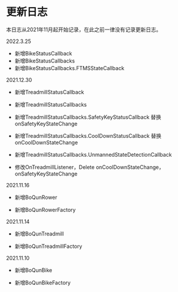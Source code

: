 # 更新日志

本日志从2021年11月起开始记录，在此之前一律没有记录更新日志。



2022.3.25

- 新增BikeStatusCallback
- 新增BikeStatusCallbacks
- 新增BikeStatusCallbacks.FTMSStateCallback



2021.12.30

- 新增TreadmillStatusCallback

- 新增TreadmillStatusCallbacks

- 新增TreadmillStatusCallbacks.SafetyKeyStatusCallback 替换 onSafetyKeyStateChange

- 新增TreadmillStatusCallbacks.CoolDownStatusCallback 替换 onCoolDownStateChange

- 新增TreadmillStatusCallbacks.UnmannedStateDetectionCallback

- 修改OnTreadmillListener，Delete onCoolDownStateChange，onSafetyKeyStateChange

  

2021.11.16

- 新增BoQunRower

- 新增BoQunRowerFactory

  

2021.11.14

- 新增BoQunTreadmill

- 新增BoQunTreadmillFactory

  

2021.11.10

- 新增BoQunBike

- 新增BoQunBikeFactory

  

